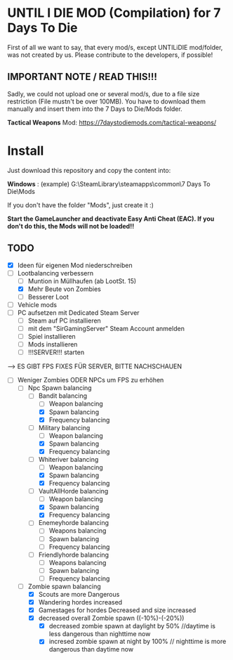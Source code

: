 # UNTIL I DIE MOD (Compilation) for 7 Days To Die

First of all we want to say, that every mod/s, except UNTILiDIE mod/folder, was not created by us. Please contribute to the developers, if possible!

## IMPORTANT NOTE / READ THIS!!!

Sadly, we could not upload one or several mod/s, due to a file size restriction (File mustn't be over 100MB). 
You have to download them manually and insert them into the 7 Days to Die/Mods folder. 

**Tactical Weapons** Mod: https://7daystodiemods.com/tactical-weapons/

# Install

Just download this repository and copy the content into:

**Windows** : (example) G:\SteamLibrary\steamapps\common\7 Days To Die\Mods

If you don't have the folder "Mods", just create it :) 

**Start the GameLauncher and deactivate Easy Anti Cheat (EAC). If you don't do this, the Mods will not be loaded!!**

## TODO

* [x] Ideen für eigenen Mod niederschreiben
* [ ] Lootbalancing verbessern
    * [ ] Muntion in Müllhaufen (ab LootSt. 15)
    * [x] Mehr Beute von Zombies
    * [ ] Besserer Loot
* [ ] Vehicle mods
* [ ] PC aufsetzen mit Dedicated Steam Server
    * [ ] Steam auf PC installieren
    * [ ] mit dem "SirGamingServer" Steam Account anmelden
    * [ ] Spiel installieren
    * [ ] Mods installieren
    * [ ] !!!SERVER!!! starten
 
--> ES GIBT FPS FIXES FÜR SERVER, BITTE NACHSCHAUEN

* [ ] Weniger Zombies ODER NPCs um FPS zu erhöhen
   * [ ] Npc Spawn balancing
      * [ ] Bandit balancing
         * [ ] Weapon balancing
         * [x] Spawn balancing
         * [x] Frequency balancing 
      * [ ] Military balancing
         * [ ] Weapon balancing
         * [x] Spawn balancing
         * [x] Frequency balancing 
      * [ ] Whiteriver balancing
         * [ ] Weapon balancing
         * [x] Spawn balancing
         * [x] Frequency balancing 
      * [ ] VaultAllHorde balancing
         * [ ] Weapon balancing
         * [x] Spawn balancing
         * [x] Frequency balancing 
      * [ ] Enemeyhorde balancing
         * [ ] Weapons balancing
         * [ ] Spawn balancing
         * [ ] Frequency balancing
      * [ ] Friendlyhorde balancing
         * [ ] Weapons balancing
         * [ ] Spawn balancing
         * [ ] Frequency balancing            
   * [ ] Zombie spawn balancing
      * [x] Scouts are more Dangerous
      * [x] Wandering hordes increased
      * [x] Gamestages for hordes Decreased and size increased 
      * [x] decreased overall Zombie spawn ((-10%)-(-20%))
         * [x] decreased zombie spawn at daylight by 50% //daytime is less dangerous than nighttime now
         * [x] incresed zombie spawn at night by 100% // nighttime is more dangerous than daytime now  
